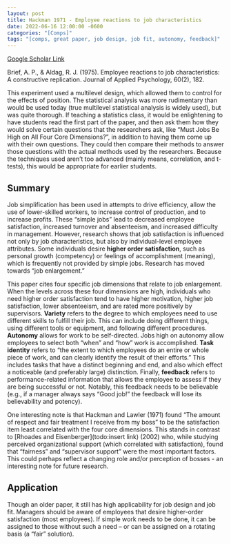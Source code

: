 ```yaml
---
layout: post
title: Hackman 1971 - Employee reactions to job characteristics
date: 2022-06-16 12:00:00 -0600
categories: "[Comps]"
tags: "[comps, great paper, job design, job fit, autonomy, feedback]"
---
```

[Google Scholar Link](https://scholar.google.com/scholar?hl=en&as_sdt=0%2C45&q=Employee+reactions+to+job+characteristics&btnG=)

Brief, A. P., & Aldag, R. J. (1975). Employee reactions to job characteristics: A constructive replication. Journal of Applied Psychology, 60(2), 182.

This experiment used a multilevel design, which allowed them to control for the effects of position.  The statistical analysis was more rudimentary than would be used today (true multilevel statistical analysis is widely used), but was quite thorough.  If teaching a statistics class, it would be enlightening to have students read the first part of the paper, and then ask them how they would solve certain questions that the researchers ask, like “Must Jobs Be High on All Four Core Dimensions?”, in addition to having them come up with their own questions.  They could then compare their methods to answer those questions with the actual methods used by the researchers.  Because the techniques used aren’t too advanced (mainly means, correlation, and t-tests), this would be appropriate for earlier students.

## Summary
Job simplification has been used in attempts to drive efficiency, allow the use of lower-skilled workers, to increase control of production, and to increase profits.  These “simple jobs” lead to decreased employee satisfaction, increased turnover and absenteeism, and increased difficulty in management.  However, research shows that job satisfaction is influenced not only by job characteristics, but also by individual-level employee attributes.  Some individuals desire **higher order satisfaction**, such as personal growth (competency) or feelings of accomplishment (meaning), which is frequently not provided by simple jobs.   Research has moved towards “job enlargement.”

This paper cites four specific job dimensions that relate to job enlargement.  When the levels across these four dimensions are high, individuals who need higher order satisfaction tend to have higher motivation, higher job satisfaction, lower absenteeism, and are rated more positively by supervisors.  **Variety** refers to the degree to which employees need to use different skills to fulfill their job.  This can include doing different things, using different tools or equipment, and following different procedures.  **Autonomy** allows for work to be self-directed.  Jobs high on autonomy allow employees to select both “when” and “how” work is accomplished.  **Task identity** refers to “the extent to which employees do an entire or whole piece of work, and can clearly identify the result of their efforts.”  This includes tasks that have a distinct beginning and end, and also which effect a noticeable (and preferably large) distinction.  Finally, **feedback** refers to performance-related information that allows the employee to assess if they are being successful or not.  Notably, this feedback needs to be believable (e.g., if a manager always says “Good job!” the feedback will lose its believability and potency).

One interesting note is that Hackman and Lawler (1971) found “The amount of respect and fair treatment I receive from my boss” to be the satisfaction item least correlated with the four core dimensions.  This stands in contrast to [Rhoades and Eisenberger](todo:insert link) (2002) who, while studying perceived organizational support (which correlated with satisfaction), found that “fairness” and “supervisor support” were the most important factors.  This could perhaps reflect a changing role and/or perception of bosses - an interesting note for future research.

## Application
Though an older paper, it still has high applicability for job design and job fit.  Managers should be aware of employees that desire higher-order satisfaction (most employees).  If simple work needs to be done, it can be assigned to those without such a need – or can be assigned on a rotating basis (a “fair” solution).
